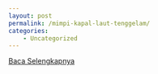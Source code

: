 ```yaml
---
layout: post
permalink: /mimpi-kapal-laut-tenggelam/
categories:
    - Uncategorized
---
```


[Baca Selengkapnya](/10)